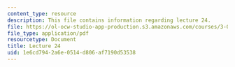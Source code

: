 ```yaml
---
content_type: resource
description: This file contains information regarding lecture 24.
file: https://ol-ocw-studio-app-production.s3.amazonaws.com/courses/3-024-electronic-optical-and-magnetic-properties-of-materials-spring-2013/1e6cd7942a6e0514d806af7190d53538_MIT3_024S13_2012lec24.pdf
file_type: application/pdf
resourcetype: Document
title: Lecture 24
uid: 1e6cd794-2a6e-0514-d806-af7190d53538
---
```

